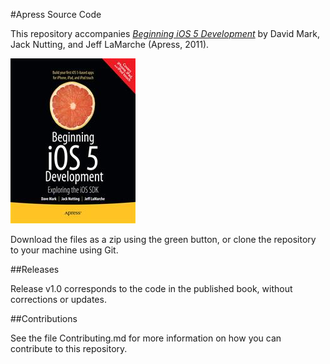 #Apress Source Code

This repository accompanies [*Beginning iOS 5 Development*](http://www.apress.com/9781430236054) by David Mark, Jack Nutting, and Jeff LaMarche (Apress, 2011).

![Cover image](9781430236054.jpg)

Download the files as a zip using the green button, or clone the repository to your machine using Git.

##Releases

Release v1.0 corresponds to the code in the published book, without corrections or updates.

##Contributions

See the file Contributing.md for more information on how you can contribute to this repository.
